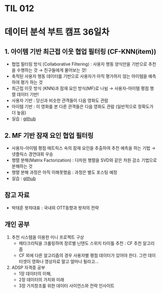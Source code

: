 # TIL 012

# 데이터 분석 부트 캠프 36일차

## 1. 아이템 기반 최근접 이웃 협업 필터링 (CF-KNN(item))

- 협업 필터링 방식 (Collaborative Filtering) : 사용자 행동 양식만을 기반으로 추천을 수행하는 것 → 친구들에게 물어보는 것!
- 축적된 사용자 행동 데이터를 기반으로 사용자가 아직 평가하지 않는 아이템을 예측하여 평가 하는 것
- 최근접 이웃 방식 (KNN)과 잠재 요인 방식(MF)로 나뉨 → 사용자-아이템 평점 행렬 데이터 기반!
- 사용자 기반 : 당신과 비슷한 관객들이 다음 영화도 관람
- 아이템 기반 : 이 영화를 본 다른 관객들은 다음 영화도 관람 (일반적으로 정확도가 더 높음)
- 실습 :  [github](https://github.com/jaydatum/python_ML_study/blob/master/%EC%9E%A5%EB%A5%B4%20%EA%B8%B0%EB%B0%98%20%EC%98%81%ED%99%94%EC%B6%94%EC%B2%9C%20(CBF).ipynb)



## 2. MF 기반 잠재 요인 협업 필터링

- 사용자-아이템 평점 매트릭스 속의 잠재 요인을 추출하여 추천 예측을 하는 기법 → 넷플릭스 경연대회 우승
- 행렬 분해(Matrix Factorization) : 다차원 행렬을 SVD와 같은 차원 감소 기법으로 분해하는 것
- 행렬 분해 과정은 아직 이해못했음 : 과정은 별도  포스팅 예정
- 실습 : [github](https://github.com/jaydatum/python_ML_study/blob/master/%EC%9E%A5%EB%A5%B4%20%EA%B8%B0%EB%B0%98%20%EC%98%81%ED%99%94%EC%B6%94%EC%B2%9C%20(CBF).ipynb)



## 참고 자료

- 박태훈 왓챠대표 : 국내외 OTT동향과 왓챠의 전략



## 개인 공부

1. 추천 시스템을 이용한 미니 프로젝트 구상
   - 메타크리틱을 크롤링하여 장르별 닌텐도 스위치 타이틀 추천 : CF 추천 알고리즘
   - CF 외에 다른 알고리즘의 경우 사용자별 평점 데이터가 있어야 한다. 그런 데이터셋이 영화나 영상자료 말고 얼마나 될라고... 
2. ADSP 자격증 공부
   - 1장 데이터의 이해,
   - 2장 데이터의 가치와 미래
   - 3장 가치창조를 위한 데이터 사이언스와 전략 인사이트

